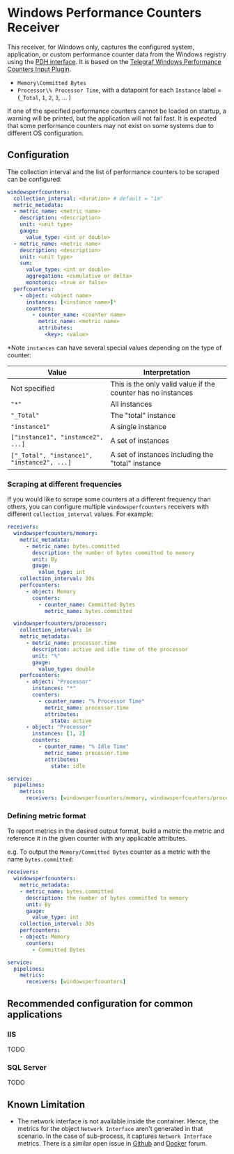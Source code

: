 # Windows Performance Counters Receiver

This receiver, for Windows only, captures the configured system, application, or
custom performance counter data from the Windows registry using the [PDH
interface](https://docs.microsoft.com/en-us/windows/win32/perfctrs/using-the-pdh-functions-to-consume-counter-data).
It is based on the [Telegraf Windows Performance Counters Input
Plugin](https://github.com/influxdata/telegraf/tree/master/plugins/inputs/win_perf_counters).

- `Memory\Committed Bytes`
- `Processor\% Processor Time`, with a datapoint for each `Instance` label = (`_Total`, `1`, `2`, `3`, ... )

If one of the specified performance counters cannot be loaded on startup, a
warning will be printed, but the application will not fail fast. It is expected
that some performance counters may not exist on some systems due to different OS
configuration.

## Configuration

The collection interval and the list of performance counters to be scraped can
be configured:

```yaml
windowsperfcounters:
  collection_interval: <duration> # default = "1m"
  metric_metadata:
  - metric_name: <metric name>
    description: <description>
    unit: <unit type>
    gauge:
      value_type: <int or double>
  - metric_name: <metric name>
    description: <description>
    unit: <unit type>
    sum: 
      value_type: <int or double>
      aggregation: <cumulative or delta>
      monotonic: <true or false>
  perfcounters:
    - object: <object name>
      instances: [<instance name>]*
      counters:
        - counter_name: <counter name>
          metric_name: <metric name>
          attributes:
            <key>: <value>
```

*Note `instances` can have several special values depending on the type of
counter:

Value | Interpretation
-- | --
Not specified | This is the only valid value if the counter has no instances
`"*"` | All instances
`"_Total"` | The "total" instance
`"instance1"` | A single instance
`["instance1", "instance2", ...]` | A set of instances
`["_Total", "instance1", "instance2", ...]` | A set of instances including the "total" instance

### Scraping at different frequencies

If you would like to scrape some counters at a different frequency than others,
you can configure multiple `windowsperfcounters` receivers with different
`collection_interval` values. For example:

```yaml
receivers:
  windowsperfcounters/memory:
    metric_metadata:
      - metric_name: bytes.committed
        description: the number of bytes committed to memory
        unit: By
        gauge:
          value_type: int
    collection_interval: 30s
    perfcounters:
      - object: Memory
        counters:
          - counter_name: Committed Bytes
            metric_name: bytes.committed

  windowsperfcounters/processor:
    collection_interval: 1m
    metric_metadata:
      - metric_name: processor.time
        description: active and idle time of the processor
        unit: "%"
        gauge:
          value_type: double
    perfcounters:
      - object: "Processor"
        instances: "*"
        counters:
          - counter_name: "% Processor Time"
            metric_name: processor.time
            attributes:
              state: active
      - object: "Processor"
        instances: [1, 2]
        counters:
          - counter_name: "% Idle Time"
            metric_name: processor.time
            attributes:
              state: idle

service:
  pipelines:
    metrics:
      receivers: [windowsperfcounters/memory, windowsperfcounters/processor]
```

### Defining metric format

To report metrics in the desired output format, build a metric the metric and reference it in the given counter with any applicable attributes.

e.g. To output the `Memory/Committed Bytes` counter as a metric with the name
`bytes.committed`:

```yaml
receivers:
  windowsperfcounters:
    metric_metadata:
    - metric_name: bytes.committed
      description: the number of bytes committed to memory
      unit: By
      gauge:
        value_type: int
    collection_interval: 30s
    perfcounters:
    - object: Memory
      counters:
        - Committed Bytes

service:
  pipelines:
    metrics:
      receivers: [windowsperfcounters]
```

## Recommended configuration for common applications

### IIS

TODO

### SQL Server

TODO

## Known Limitation
- The network interface is not available inside the container. Hence, the metrics for the object `Network Interface` aren't generated in that scenario. In the case of sub-process, it captures `Network Interface` metrics. There is a similar open issue in [Github](https://github.com/influxdata/telegraf/issues/5357) and [Docker](https://forums.docker.com/t/unable-to-collect-network-metrics-inside-windows-container-on-windows-server-2016-data-center/69480) forum.
